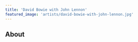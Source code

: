```yaml
---
title: 'David Bowie with John Lennon'
featured_image: 'artists/david-bowie-with-john-lennon.jpg'
---
```


## About


